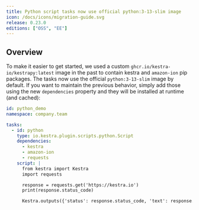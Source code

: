 ```yaml
---
title: Python script tasks now use official python:3-13-slim image
icon: /docs/icons/migration-guide.svg
release: 0.23.0
editions: ["OSS", "EE"]
---
```


## Overview

To make it easier to get started, we used a custom `ghcr.io/kestra-io/kestrapy:latest` image in the past to contain kestra and `amazon-ion` pip packages. The tasks now use the official `python:3-13-slim` image by default. If you want to maintain the previous behavior, simply add those using the new `dependencies` property and they will be installed at runtime (and cached):

```yaml
id: python_demo
namespace: company.team

tasks:
  - id: python
    type: io.kestra.plugin.scripts.python.Script
    dependencies:
      - kestra
      - amazon-ion
      - requests
    script: |
      from kestra import Kestra
      import requests

      response = requests.get('https://kestra.io')
      print(response.status_code)

      Kestra.outputs({'status': response.status_code, 'text': response.text})
```
